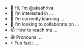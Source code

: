 - 👋 Hi, I’m @akashriva
- 👀 I’m interested in ...
- 🌱 I’m currently learning ...
- 💞️ I’m looking to collaborate on ...
- 📫 How to reach me ...
- 😄 Pronouns: ...
- ⚡ Fun fact: ...

<!---
akashriva/akashriva is a ✨ special ✨ repository because its `README.md` (this file) appears on your GitHub profile.
You can click the Preview link to take a look at your changes.
--->
